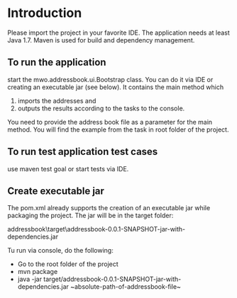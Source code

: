 <h1>Introduction</h1>
<p>Please import the project in your favorite IDE. The application needs at least Java 1.7. Maven is used for build and dependency management.</p>

<h2>To run the application</h2> 
<p>start the mwo.addressbook.ui.Bootstrap class. You can do it via IDE or creating an executable jar (see below). 
It contains the main method which</p> 
<ol>
<li>imports the addresses and</li> 
<li>outputs the results according to the tasks to the console.</li>
</ol>
<p>
You need to provide the address book file as a parameter for the main method. You will find the example from the task in root folder of the project.
</p>
<h2>To run test application test cases </h2>
<p>use maven test goal or start tests via IDE.</p>

<h2>Create executable jar</h2>
<p>The pom.xml already supports the creation of an executable jar while packaging the project. The jar will be in the target folder:</p>
addressbook\target\addressbook-0.0.1-SNAPSHOT-jar-with-dependencies.jar<br/>
<p>Tu run via console, do the following:<p>
<ul>
<li>Go to the root folder of the project</li>
<li>mvn package</li>
<li>java -jar target/addressbook-0.0.1-SNAPSHOT-jar-with-dependencies.jar ~absolute-path-of-addressbook-file~</li>
</ul> 


